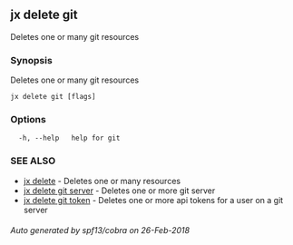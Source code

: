 ## jx delete git

Deletes one or many git resources

### Synopsis

Deletes one or many git resources

```
jx delete git [flags]
```

### Options

```
  -h, --help   help for git
```

### SEE ALSO

* [jx delete](jx_delete.md)	 - Deletes one or many resources
* [jx delete git server](jx_delete_git_server.md)	 - Deletes one or more git server
* [jx delete git token](jx_delete_git_token.md)	 - Deletes one or more api tokens for a user on a git server

###### Auto generated by spf13/cobra on 26-Feb-2018
